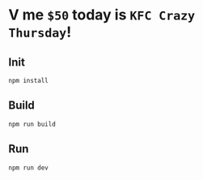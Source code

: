 # V me `$50` today is `KFC Crazy Thursday`!

## Init
```shell
npm install
```

## Build
```shell
npm run build
```

## Run
```shell
npm run dev
```